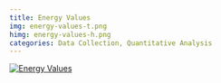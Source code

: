 ```yaml
---
title: Energy Values 
img: energy-values-t.png
himg: energy-values-h.png
categories: Data Collection, Quantitative Analysis
---
```


[![Energy Values](energy-values.png)](energy-values.png)
